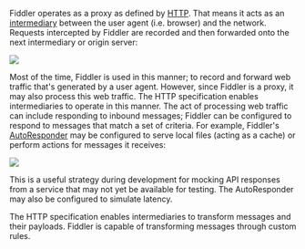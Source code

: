 Fiddler operates as a proxy as defined by [HTTP](https://en.wikipedia.org/wiki/Hypertext_Transfer_Protocol). That means it acts as an [intermediary](https://httpwg.org/http-core/draft-ietf-httpbis-semantics-latest.html#intermediaries) between the user agent (i.e. browser) and the network. Requests intercepted by Fiddler are recorded and then forwarded onto the next intermediary or origin server:

![](https://i.imgur.com/QI68wLv.png)

Most of the time, Fiddler is used in this manner; to record and forward web traffic that's generated by a user agent. However, since Fiddler is a proxy, it may also process this web traffic. The HTTP specification enables intermediaries to operate in this manner. The act of processing web traffic can include responding to inbound messages; Fiddler can be configured to respond to messages that match a set of criteria. For example, Fiddler's [AutoResponder](https://docs.telerik.com/fiddler/KnowledgeBase/AutoResponder) may be configured to serve local files (acting as a cache) or perform actions for messages it receives:

![](https://i.imgur.com/O2AkO1j.png)

This is a useful strategy during development for mocking API responses from a service that may not yet be available for testing. The AutoResponder may also be configured to simulate latency.

The HTTP specification enables intermediaries to transform messages and their payloads. Fiddler is capable of transforming messages through custom rules.
